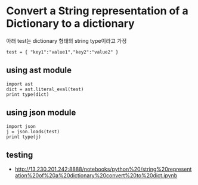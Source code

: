 # Convert a String representation of a Dictionary to a dictionary 

아래 test는 dictionary 형태의 string type이라고 가정 
~~~
test = { "key1":"value1","key2":"value2" }
~~~

## using ast module
~~~
import ast
dict = ast.literal_eval(test)
print type(dict)
~~~

## using json module 
~~~
import json
j = json.loads(test)
print type(j)
~~~

## testing
- <http://13.230.201.242:8888/notebooks/python%20/string%20representation%20of%20a%20dictionary%20convert%20to%20dict.ipynb>




